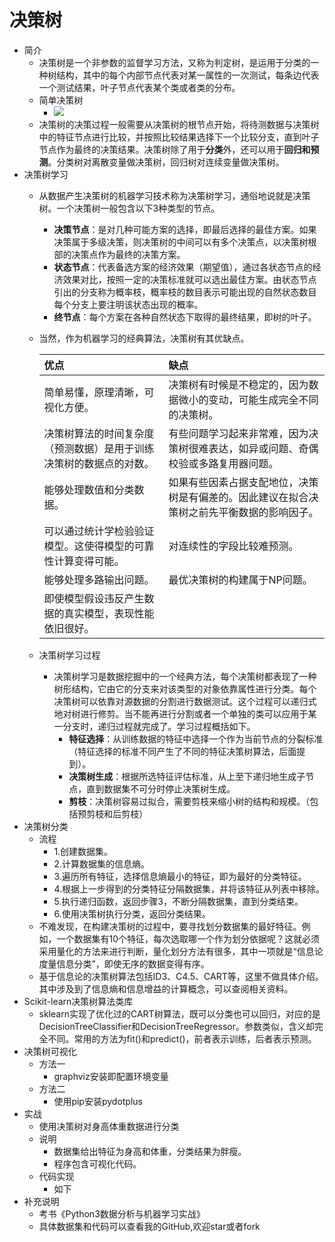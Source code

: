 # 决策树
- 简介
	- 决策树是一个非参数的监督学习方法，又称为判定树，是运用于分类的一种树结构，其中的每个内部节点代表对某一属性的一次测试，每条边代表一个测试结果，叶子节点代表某个类或者类的分布。
	- 简单决策树
		- ![](https://img-blog.csdnimg.cn/20190301161232838.png)
	- 决策树的决策过程一般需要从决策树的根节点开始，将待测数据与决策树中的特征节点进行比较，并按照比较结果选择下一个比较分支，直到叶子节点作为最终的决策结果。决策树除了用于**分类**外，还可以用于**回归和预测**。分类树对离散变量做决策树，回归树对连续变量做决策树。
- 决策树学习
	- 从数据产生决策树的机器学习技术称为决策树学习，通俗地说就是决策树。一个决策树一般包含以下3种类型的节点。
		- **决策节点**：是对几种可能方案的选择，即最后选择的最佳方案。如果决策属于多级决策，则决策树的中间可以有多个决策点，以决策树根部的决策点作为最终的决策方案。
		- **状态节点**：代表备选方案的经济效果（期望值），通过各状态节点的经济效果对比，按照一定的决策标准就可以选出最佳方案。由状态节点引出的分支称为概率枝，概率枝的数目表示可能出现的自然状态数目每个分支上要注明该状态出现的概率。
		- **终节点**：每个方案在各种自然状态下取得的最终结果，即树的叶子。
	- 当然，作为机器学习的经典算法，决策树有其优缺点。

		|优点|缺点|
		|:---|:---|
		| 简单易懂，原理清晰，可视化方便。 |决策树有时候是不稳定的，因为数据微小的变动，可能生成完全不同的决策树。|
		|决策树算法的时间复杂度（预测数据）是用于训练决策树的数据点的对数。|有些问题学习起来非常难，因为决策树很难表达，如异或问题、奇偶校验或多路复用器问题。|
		|能够处理数值和分类数据。|如果有些因素占据支配地位，决策树是有偏差的。因此建议在拟合决策树之前先平衡数据的影响因子。|
		|可以通过统计学检验验证模型。这使得模型的可靠性计算变得可能。|对连续性的字段比较难预测。|
		|能够处理多路输出问题。|最优决策树的构建属于NP问题。|
		|即使模型假设违反产生数据的真实模型，表现性能依旧很好。||
	- 决策树学习过程
		- 决策树学习是数据挖掘中的一个经典方法，每个决策树都表现了一种树形结构，它由它的分支来对该类型的对象依靠属性进行分类。每个决策树可以依靠对源数据的分割进行数据测试。这个过程可以递归式地对树进行修剪。当不能再进行分割或者一个单独的类可以应用于某一分支时，递归过程就完成了。学习过程概括如下。
			- **特征选择**：从训练数据的特征中选择一个作为当前节点的分裂标准（特征选择的标准不同产生了不同的特征决策树算法，后面提到）。
			- **决策树生成**：根据所选特征评估标准，从上至下递归地生成子节点，直到数据集不可分时停止决策树生成。
			- **剪枝**：决策树容易过拟合，需要剪枝来缩小树的结构和规模。（包括预剪枝和后剪枝）
- 决策树分类
	- 流程
		- 1.创建数据集。
		- 2.计算数据集的信息熵。
		- 3.遍历所有特征，选择信息熵最小的特征，即为最好的分类特征。
		- 4.根据上一步得到的分类特征分隔数据集，并将该特征从列表中移除。
		- 5.执行递归函数，返回步骤3，不断分隔数据集，直到分类结束。
		- 6.使用决策树执行分类，返回分类结果。
	- 不难发现，在构建决策树的过程中，要寻找划分数据集的最好特征。例如，一个数据集有10个特征，每次选取哪一个作为划分依据呢？这就必须采用量化的方法来进行判断，量化划分方法有很多，其中一项就是“信息论度量信息分类”，即使无序的数据变得有序。
	- 基于信息论的决策树算法包括ID3、C4.5、CART等，这里不做具体介绍。其中涉及到了信息熵和信息增益的计算概念，可以查阅相关资料。
- Scikit-learn决策树算法类库
	- sklearn实现了优化过的CART树算法，既可以分类也可以回归，对应的是DecisionTreeClassifier和DecisionTreeRegressor。参数类似，含义却完全不同。常用的方法为fit()和predict()，前者表示训练，后者表示预测。
- 决策树可视化
	- 方法一
		- graphviz安装即配置环境变量
	- 方法二
		- 使用pip安装pydotplus
- 实战
	- 使用决策树对身高体重数据进行分类
	- 说明
		- 数据集给出特征为身高和体重，分类结果为胖瘦。
		- 程序包含可视化代码。
	- 代码实现
		- 如下
- 补充说明
	- 考书《Python3数据分析与机器学习实战》
	- 具体数据集和代码可以查看我的GitHub,欢迎star或者fork